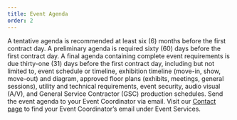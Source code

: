 ```yaml
---
title: Event Agenda
order: 2
---
```


A tentative agenda is recommended at least six (6) months before the first contract day. A preliminary agenda is required sixty (60) days before the first contract day. A final agenda containing complete event requirements is due thirty-one (31) days before the first contract day, including but not limited to, event schedule or timeline, exhibition timeline (move-in, show, move-out) and diagram, approved floor plans (exhibits, meetings, general sessions), utility and technical requirements, event security, audio visual (A/V), and General Service Contractor (GSC) production schedules. Send the event agenda to your Event Coordinator via email. Visit our [Contact page](https://www.austinconventioncenter.com/contact/) to find your Event Coordinator’s email under Event Services.
